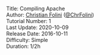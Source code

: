 Title: Compiling Apache  
Author: <a href="mailto:christian.folini@netnea.com">Christian Folini</a> (<a href="https://twitter.com/ChrFolini">@ChrFolini</a>)  
Tutorial Number: 1  
Last Update: 2020-10-09  
Release Date: 2016-10-11  
Difficulty: Simple  
Duration: 1/2h  
